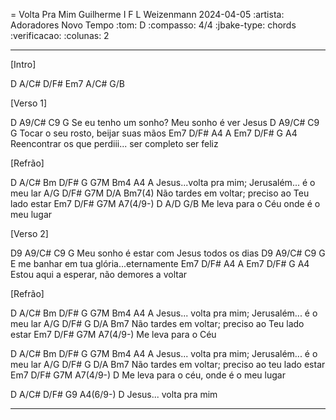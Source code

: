 = Volta Pra Mim
Guilherme I F L Weizenmann
2024-04-05
:artista: Adoradores Novo Tempo
:tom: D
:compasso: 4/4
:jbake-type: chords
:verificacao:
:colunas: 2

----

[Intro]

D  A/C#  D/F#  Em7  A/C#  G/B

[Verso 1]

D                A9/C#  C9             G
  Se eu tenho um sonho?   Meu sonho é ver Jesus
D            A9/C#  C9             G
  Tocar o seu rosto,  beijar suas mãos
Em7       D/F#           A4  A  Em7       D/F#  G        A4
   Reencontrar os que perdiii...  ser completo     ser feliz

[Refrão]

   D  A/C#          Bm  D/F#        G  G7M  Bm4         A4  A
Jesus...volta pra mim;       Jerusalém...    é o meu lar
A/G  D/F#          G7M     D/A         Bm7(4)
 Não tardes em voltar;  preciso ao Teu lado estar
   Em7  D/F#    G7M   A7(4/9-)     D  A/D  G/B
Me leva para o Céu onde é o meu lugar

[Verso 2]

D9               A9/C#        C9          G
   Meu sonho é estar com Jesus  todos os dias
D9         A9/C#           C9        G
  E me banhar em tua glória...eternamente
Em7       D/F#      A4  A  Em7     D/F#  G     A4
  Estou aqui a esperar,     não demores  a voltar

[Refrão]

   D  A/C#          Bm  D/F#       G  G7M  Bm4          A4  A
Jesus...  volta pra mim;    Jerusalém...       é o meu lar
A/G  D/F#          G       D/A         Bm7
 Não tardes em voltar;  preciso ao Teu lado estar
   Em7  D/F#   G7M  A7(4/9-)
Me leva para o Céu

   D  A/C#          Bm  D/F#       G  G7M  Bm4          A4  A
Jesus...  volta pra mim;    Jerusalém...       é o meu lar
A/G  D/F#          G       D/A         Bm7
 Não tardes em voltar;  preciso ao teu lado estar
   Em7  D/F#    G7M    A7(4/9-)     D
Me leva para o céu, onde é o meu lugar

   D  A/C#          D/F#  G9  A4(6/9-)  D
Jesus...  volta pra mim

----